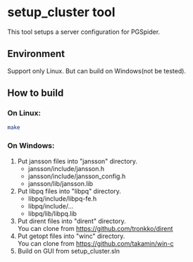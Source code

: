 # setup_cluster tool

This tool setups a server configuration for PGSpider.


## Environment
Support only Linux.
But can build on Windows(not be tested).

## How to build
### On Linux:
```sh
make
```

### On Windows:
1. Put jansson files into "jansson" directory.
    * jansson/include/jansson.h
    * jansson/include/jansson_config.h
    * jansson/lib/jansson.lib
1. Put libpq files into "libpq" directory.  
    * libpq/include/libpq-fe.h
    * libpq/include/...
    * libpq/lib/libpq.lib
1. Put dirent files into "dirent" directory.  
You can clone from https://github.com/tronkko/dirent
1. Put getopt files into "winc" directory.  
You can clone from https://github.com/takamin/win-c
1. Build on GUI from setup_cluster.sln  



